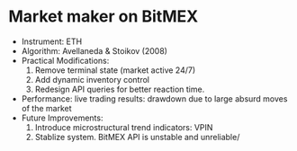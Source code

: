 # Market maker on BitMEX

* Instrument: ETH
* Algorithm: Avellaneda & Stoikov (2008)
* Practical Modifications: 
  1. Remove terminal state (market active 24/7)
  2. Add dynamic inventory control
  3. Redesign API queries for better reaction time.
* Performance: live trading results: drawdown due to large absurd moves of the market
* Future Improvements:
  1. Introduce microstructural trend indicators: VPIN
  2. Stablize system. BitMEX API is unstable and unreliable/

